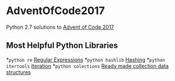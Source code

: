 # AdventOfCode2017
Python 2.7 solutions to [Advent of Code 2017](https://adventofcode.com/2017)

## Most Helpful Python Libraries
*```python re``` [Regular Expressions](https://docs.python.org/2/library/re.html)
*```python hashlib``` [Hashing](https://docs.python.org/2/library/hashlib.html#module-hashlib)
*```python itertools``` [Iteration](https://docs.python.org/2/library/itertools.html#module-itertools)
*```python colections``` [Ready made collection data structures](https://docs.python.org/2/library/collections.html#module-collections)